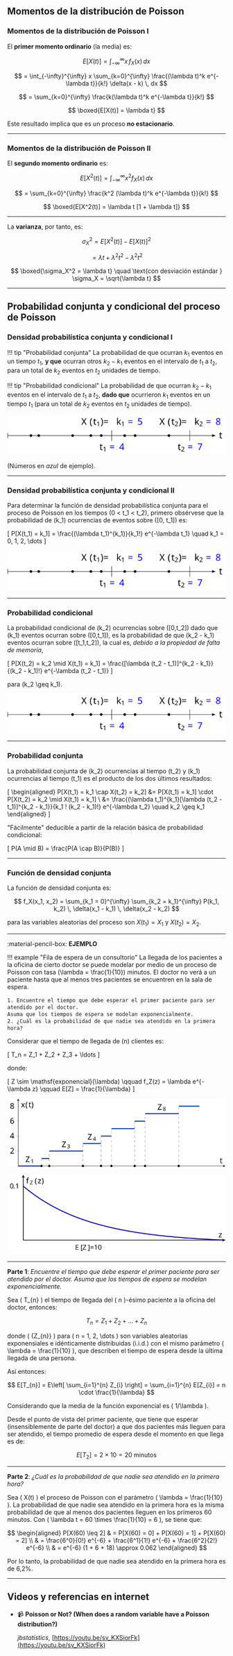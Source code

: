 
## Momentos de la distribución de Poisson 

### Momentos de la distribución de Poisson I

El **primer momento ordinario** (la media) es:

$$
E[X(t)] = \int_{-\infty}^{\infty} x \, f_{X}(x) \, dx
$$

$$
= \int_{-\infty}^{\infty} x \sum_{k=0}^{\infty} \frac{(\lambda t)^k e^{-\lambda t}}{k!} \delta(x - k) \, dx
$$

$$
= \sum_{k=0}^{\infty} \frac{k(\lambda t)^k e^{-\lambda t}}{k!}
$$

$$
\boxed{E[X(t)] = \lambda t}
$$

Este resultado implica que es un proceso **no estacionario**.

---
### Momentos de la distribución de Poisson II

El **segundo momento ordinario** es:

$$
E[X^2(t)] = \int_{-\infty}^{\infty} x^2 f_{X}(x) \, dx
$$

$$
= \sum_{k=0}^{\infty} \frac{k^2 (\lambda t)^k e^{-\lambda t}}{k!}
$$

$$
\boxed{E[X^2(t)] = \lambda t [1 + \lambda t]}
$$

---

La **varianza**, por tanto, es:

$$
\sigma_X^2 = E[X^2(t)] - E[X(t)]^2
$$

$$
= \lambda t + \lambda^2 t^2 - \lambda^2 t^2
$$

$$
\boxed{\sigma_X^2 = \lambda t}
\quad \text{con desviación estándar } \sigma_X = \sqrt{\lambda t}
$$

---

## Probabilidad conjunta y condicional del proceso de Poisson

### Densidad probabilística conjunta y condicional I 

!!! tip "Probabilidad conjunta"
    La probabilidad de que ocurran $k_1$ eventos en un tiempo $t_1$, **y que** ocurran otros $k_2 - k_1$ eventos en el intervalo de $t_1$ a $t_2$, para un total de $k_2$ eventos en $t_2$ unidades de tiempo.


!!! tip "Probabilidad condicional"
    La probabilidad de que ocurran $k_2 - k_1$ eventos en el intervalo de $t_1$ a $t_2$, **dado que** ocurrieron $k_1$ eventos en un tiempo $t_1$ (para un total de $k_2$ eventos en $t_2$ unidades de tiempo).


![Proceso de Poisson con eventos en t₁ = 4 y t₂ = 7](images/5.17.proba.svg)


(Números en _azul_ de ejemplo).

---
### Densidad probabilística conjunta y condicional II

Para determinar la función de densidad probabilística conjunta para el proceso de Poisson en los tiempos \(0 < t_1 < t_2\), primero obsérvese que la probabilidad de \(k_1\) ocurrencias de eventos sobre \([0, t_1]\) es:

\[
  P[X(t_1) = k_1] = \frac{(\lambda t_1)^{k_1}}{k_1!} e^{-\lambda t_1} \quad k_1 = 0, 1, 2, \dots
\]

![Proceso de Poisson con eventos en t₁ = 4 y t₂ = 7](images/5.17.proba.svg)

---
### Probabilidad condicional 

La probabilidad condicional de \(k_2\) ocurrencias sobre \([0,t_2]\) dado que \(k_1\) eventos ocurran sobre \([0,t_1]\), es la probabilidad de que \(k_2 - k_1\) eventos ocurran sobre \([t_1,t_2]\), la cual es, *debido a la propiedad de falta de memoria*,

\[
P[X(t_2) = k_2 \mid X(t_1) = k_1] = \frac{[\lambda (t_2 - t_1)]^{k_2 - k_1}}{(k_2 - k_1)!} e^{-\lambda (t_2 - t_1)}
\]

para \(k_2 \geq k_1\).

![Proceso de Poisson con eventos en t₁ = 4 y t₂ = 7](images/5.17.proba.svg)

---

### Probabilidad conjunta

La probabilidad conjunta de \(k_2\) ocurrencias al tiempo \(t_2\) y \(k_1\) ocurrencias al tiempo \(t_1\) es el producto de los dos últimos resultados:

\[
\begin{aligned}
 P[X(t_1) = k_1 \cap X(t_2) = k_2] &= P[X(t_1) = k_1] \cdot P[X(t_2) = k_2 \mid X(t_1) = k_1] \\
 &= \frac{(\lambda t_1)^{k_1}[\lambda (t_2 - t_1)]^{k_2 - k_1}}{k_1 ! (k_2 - k_1)!} e^{-\lambda t_2} \quad k_2 \geq k_1
\end{aligned}
\]

"Fácilmente" deducible a partir de la relación básica de probabilidad condicional:

\[
P(A \mid B) = \frac{P(A \cap B)}{P(B)}
\]


---

### Función de densidad conjunta

La función de densidad conjunta es:

$$
f_X(x_1, x_2) = \sum_{k_1 = 0}^{\infty} \sum_{k_2 = k_1}^{\infty} P(k_1, k_2) \, \delta(x_1 - k_1) \, \delta(x_2 - k_2)
$$

para las variables aleatorias del proceso son $X(t_1) = X_1$ y $X(t_2) = X_2$.

---

:material-pencil-box: **EJEMPLO**

!!! example "Fila de espera de un consultorio"
    La llegada de los pacientes a la oficina de cierto doctor se puede modelar por medio de un proceso de Poisson con tasa \(\lambda = \frac{1}{10}\) minutos. El doctor no verá a un paciente hasta que al menos tres pacientes se encuentren en la sala de espera.

    1. Encuentre el tiempo que debe esperar el primer paciente para ser atendido por el doctor.  
    Asuma que los tiempos de espera se modelan exponencialmente.
    2. ¿Cuál es la probabilidad de que nadie sea atendido en la primera hora? 

Considerar que el tiempo de llegada de \(n\) clientes es:

\[
T_n = Z_1 + Z_2 + Z_3 + \ldots
\]

donde:

\[
Z \sim \mathsf{exponencial}(\lambda) \qquad 
f_Z(z) = \lambda e^{-\lambda z} \qquad 
E[Z] = \frac{1}{\lambda}
\]

![Ejemplo fila de espera](images/5.17.2.svg)

![Ejemplo fila de espera](images/5.17.3.svg)

---

**Parte 1**: *Encuentre el tiempo que debe esperar el primer paciente para ser atendido por el doctor. Asuma que los tiempos de espera se modelan exponencialmente.*

Sea \( T_{n} \) el tiempo de llegada del \( n \)-ésimo paciente a la oficina del doctor, entonces:

$$
T_{n} = Z_{1} + Z_{2} + \dots + Z_{n}
$$

donde \( \{Z_{n}\} \) para \( n = 1, 2, \dots \) son variables aleatorias exponensiales  e idénticamente distribuidas (i.i.d.) con el mismo parámetro \( \lambda = \frac{1}{10} \), que describen el tiempo de espera desde la última llegada de una persona.

Así entonces:

$$
E[T_{n}] = E\left[ \sum_{i=1}^{n} Z_{i} \right] = \sum_{i=1}^{n} E[Z_{i}] = n \cdot \frac{1}{\lambda}
$$

Considerando que la media de la función exponencial es \( 1/\lambda \).

Desde el punto de vista del primer paciente, que tiene que esperar (insensiblemente de parte del doctor) a que dos pacientes más lleguen para ser atendido, el tiempo promedio de espera desde el momento en que llega es de:

$$
E[T_2] = 2 \times 10 = 20 \text{ minutos}
$$


---

**Parte 2**: _¿Cuál es la probabilidad de que nadie sea atendido en la primera hora?_

Sea \( X(t) \) el proceso de Poisson con el parámetro \( \lambda = \frac{1}{10} \). La probabilidad de que nadie sea atendido en la primera hora es la misma probabilidad de que al menos dos pacientes lleguen en los primeros 60 minutos. Con \( \lambda t = 60 \times \frac{1}{10} = 6 \), se tiene que:

$$
\begin{aligned}
P[X(60) \leq 2] & = P[X(60) = 0] + P[X(60) = 1] + P[X(60) = 2] \\
& = \frac{6^0}{0!} e^{-6} + \frac{6^1}{1!} e^{-6} + \frac{6^2}{2!} e^{-6} \\
& = e^{-6} (1 + 6 + 18) \approx 0.062
\end{aligned}
$$

Por lo tanto, la probabilidad de que nadie sea atendido en la primera hora es de 6,2%.

---

## Videos y referencias en internet

- :video_camera: **Poisson or Not? (When does a random variable have a Poisson distribution?)**

  _jbstatistics_, [https://youtu.be/sv_KXSiorFk](https://youtu.be/sv_KXSiorFk)
